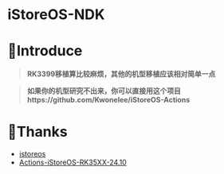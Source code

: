 # iStoreOS-NDK

# 🤔Introduce
> **RK3399移植算比较麻烦，其他的机型移植应该相对简单一点**

> **如果你的机型研究不出来，你可以直接用这个项目https://github.com/Kwonelee/iStoreOS-Actions**

# 🙏Thanks
- [istoreos](https://github.com/istoreos/istoreos)
- [Actions-iStoreOS-RK35XX-24.10](https://github.com/xiaomeng9597/Actions-iStoreOS-RK35XX-24.10)
